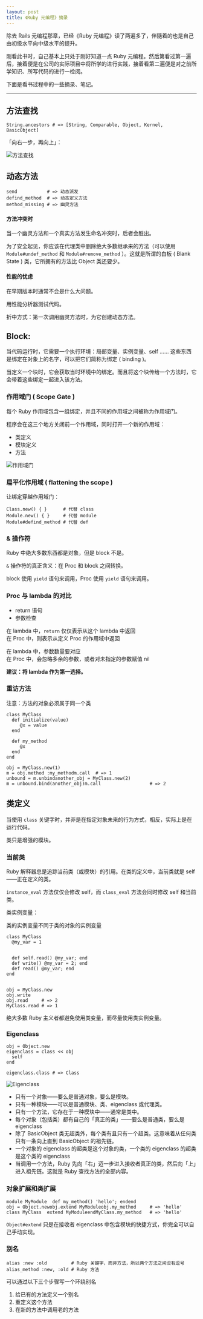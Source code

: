 ```yaml
---
layout: post
title: 《Ruby 元编程》摘录
---
```


除去 Rails 元编程那章，已经《Ruby 元编程》读了两遍多了，伴隨着的也是自己由初级水平向中级水平的提升。

刚看此书时，自己基本上只处于刚好知道一点 Ruby 元编程。然后第看过第一遍后，接着便是在公司的实际项目中将所学的进行实践，接着看第二遍便是对之前所学知识、所写代码的进行一检阅。

下面是看书过程中的一些摘录、笔记。

---

## 方法查找

    String.ancestors # => [String, Comparable, Object, Kernel, BasicObject]

「向右一步，再向上」：

![方法查找](http://ww4.sinaimg.cn/large/a74ecc4cjw1e1y3eiio3hj.jpg)

## 动态方法

    send           # => 动态派发
    defind_method  # => 动态定义方法
    method_missing # => 幽灵方法

#### 方法冲突时

当一个幽灵方法和一个真实方法发生命名冲突时，后者会胜出。

为了安全起见，你应该在代理类中删除绝大多数继承来的方法（可以使用 `Module#undef_method` 和 `Module#remove_method` ）。这就是所谓的白板 ( Blank State ) 类，它所拥有的方法比 Object 类还要少。

#### 性能的忧虑

在早期版本时通常不会是什么大问题。

用性能分析器测试代码。

折中方式：第一次调用幽灵方法时，为它创建动态方法。

## Block:

当代码运行时，它需要一个执行环境：局部变量、实例变量、self ...... 这些东西是绑定在对象上的名字，可以把它们简称为绑定 ( binding )。

当定义一个块时，它会获取当时环境中的绑定。而且将这个块传给一个方法时，它会带着这些绑定一起进入该方法。

### 作用域门 ( Scope Gate )

每个 Ruby 作用域包含一组绑定，并且不同的作用域之间被称为作用域门。

程序会在这三个地方关闭前一个作用域，同时打开一个新的作用域：

<ul>
  <li>类定义</li>
  <li>模块定义</li>
  <li>方法</li>
</ul>

![作用域门](http://ww3.sinaimg.cn/large/a74ecc4cjw1e1y3o1nqsaj.jpg)

### 扁平化作用域 ( flattening the scope )

让绑定穿越作用域门：

    Class.new() { }      # 代替 class
    Module.new() { }     # 代替 module
    Module#defind_method # 代替 def

### & 操作符

Ruby 中绝大多数东西都是对象，但是 block 不是。

`&` 操作符的真正含义：在 Proc 和 block 之间转换。

block 使用 `yield` 语句来调用，Proc 使用 `yield` 语句来调用。

### Proc 与 lambda 的对比

<ul>
  <li>return 语句</li>
  <li>参数检查</li>
</ul>

在 lambda 中，`return` 仅仅表示从这个 lambda 中返回  
在 Proc 中，则表示从定义 Proc 的作用域中返回

在 lambda 中，参数数量要对应  
在 Proc 中，会忽略多余的参数，或者对未指定的参数赋值 nil

**建议：将 lambda 作为第一选择。**

### 重访方法

注意：方法的对象必须属于同一个类

    class MyClass
      def initialize(value) 
         @x = value
      end
      
      def my_method
         @x
      end
    end
 
    obj = MyClass.new(1)
    m = obj.method :my_methodm.call  # => 1
    unbound = m.unbindanother_obj = MyClass.new(2)
    m = unbound.bind(another_obj)m.call                  # => 2

## 类定义

当使用 `class` 关键字时，并非是在指定对象未来的行为方式，相反，实际上是在运行代码。

类只是增强的模块。

### 当前类

Ruby 解释器总是追踪当前类（或模块）的引用。在类的定义中，当前类就是 self ——正在定义的类。

`instance_eval` 方法仅仅会修改 self，而 `class_eval` 方法会同时修改 self 和当前类。

类实例变量：


类的实例变量不同于类的对象的实例变量

    class MyClass
      @my_var = 1


      def self.read() @my_var; end
      def write() @my_var = 2; end
      def read() @my_var; end
    end


    obj = MyClass.new
    obj.write
    obj.read     # => 2
    MyClass.read # => 1


绝大多数 Ruby 主义者都避免使用类变量，而尽量使用类实例变量。

### Eigenclass

    obj = Object.new
    eigenclass = class << obj
      self
    end

    eigenclass.class # => Class

![Eigenclass](http://ww4.sinaimg.cn/large/a74eed94jw1e1y3yy1suij.jpg)

<ul>
  <li>只有一个对象——要么是普通对象，要么是模块。</li>
  <li>只有一种模块——可以是普通模块、类、eigenclass 或代理类。</li>
  <li>只有一个方法，它存在于一种模块中——通常是类中。</li>
  <li>每个对象（包括类）都有自己的「真正的类」——要么是普通类，要么是 eigenclass</li>
  <li>除了 BasicObject 类无超类外，每个类有且只有一个超类。这意味着从任何类只有一条向上直到 BasicObject 的祖先链。</li>
  <li>一个对象的 eigenclass 的超类是这个对象的类，一个类的 eigenclass 的超类是这个类的 eigenclass</li>
  <li>当调用一个方法，Ruby 先向「右」迈一步进入接收者真正的类，然后向「上」进入祖先链。这就是 Ruby 查找方法的全部内容。</li>
</ul>

### 对象扩展和类扩展

    module MyModule  def my_method() 'hello'; endend
    obj = Object.newobj.extend MyModuleobj.my_method     # => 'hello'
    class MyClass  extend MyModuleendMyClass.my_method   # => 'hello'

`Object#extend` 只是在接收者 eigenclass 中包含模块的快捷方式，你完全可以自己手动实现。

### 别名

    alias :new :old         # Ruby 关键字，而非方法，所以两个方法之间没有逗号
    alias_method :new, :old # Ruby 方法

可以通过以下三个步骤写一个环绕别名

<ol>
  <li>给已有的方法定义一个别名</li>
  <li>重定义这个方法</li>
  <li>在新的方法中调用老的方法</li>
</ol>
